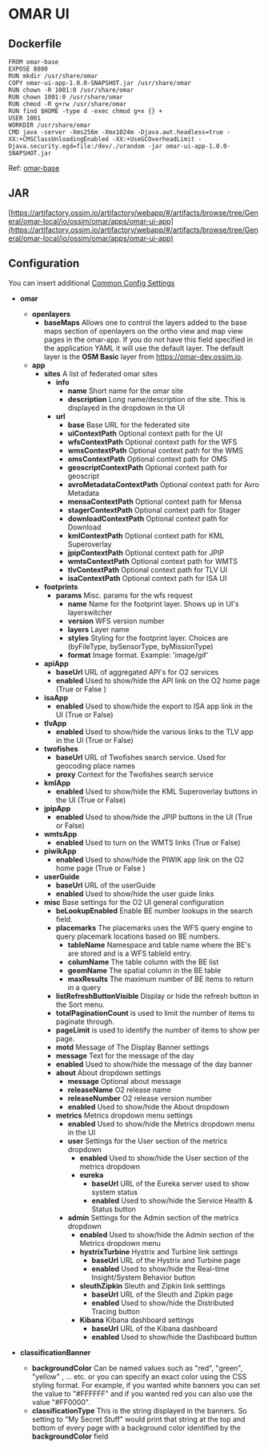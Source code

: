 # OMAR UI

## Dockerfile
```
FROM omar-base
EXPOSE 8080
RUN mkdir /usr/share/omar
COPY omar-ui-app-1.0.0-SNAPSHOT.jar /usr/share/omar
RUN chown -R 1001:0 /usr/share/omar
RUN chown 1001:0 /usr/share/omar
RUN chmod -R g+rw /usr/share/omar
RUN find $HOME -type d -exec chmod g+x {} +
USER 1001
WORKDIR /usr/share/omar
CMD java -server -Xms256m -Xmx1024m -Djava.awt.headless=true -XX:+CMSClassUnloadingEnabled -XX:+UseGCOverheadLimit -Djava.security.egd=file:/dev/./urandom -jar omar-ui-app-1.0.0-SNAPSHOT.jar
```
Ref: [omar-base](../../../omar-base/docs/install-guide/omar-base/)

## JAR
[https://artifactory.ossim.io/artifactory/webapp/#/artifacts/browse/tree/General/omar-local/io/ossim/omar/apps/omar-ui-app](https://artifactory.ossim.io/artifactory/webapp/#/artifacts/browse/tree/General/omar-local/io/ossim/omar/apps/omar-ui-app)

## Configuration
You can insert additional [Common Config Settings](../../../omar-common/docs/install-guide/omar-common/#common-config-settings)

* **omar**
    * **openlayers**
      * **baseMaps** Allows one to control the layers added to the base maps section of openlayers on the ortho view and map view pages in the omar-app. If you do not have this field specified in the application YAML it will use the default layer. The default layer is the **OSM Basic** layer from https://omar-dev.ossim.io.
    * **app**
      * **sites** A list of federated omar sites
        * **info**
          * **name** Short name for the omar site
          * **description** Long name/description of the site.  This is displayed in the dropdown in the UI
        * **url**
          * **base** Base URL for the federated site
          * **uiContextPath** Optional context path for the UI
          * **wfsContextPath** Optional context path for the WFS
          * **wmsContextPath** Optional context path for the WMS
          * **omsContextPath** Optional context path for OMS
          * **geoscriptContextPath** Optional context path for geoscript
          * **avroMetadataContextPath** Optional context path for Avro Metadata
          * **mensaContextPath** Optional context path for Mensa
          * **stagerContextPath** Optional context path for Stager
          * **downloadContextPath** Optional context path for Download
          * **kmlContextPath** Optional context path for KML Superoverlay
          * **jpipContextPath** Optional context path for JPIP
          * **wmtsContextPath** Optional context path for WMTS
          * **tlvContextPath** Optional context path for TLV UI
          * **isaContextPath** Optional context path for ISA UI
      * **footprints**
        * **params** Misc. params for the wfs request
          * **name** Name for the footprint layer.  Shows up in UI's layerswitcher
          * **version** WFS version number
          * **layers** Layer name
          * **styles** Styling for the footprint layer. Choices are (byFileType, bySensorType, byMissionType)
          * **format** Image format. Example: 'image/gif'
      * **apiApp**
        * **baseUrl** URL of aggregated API's for O2 services
        * **enabled** Used to show/hide the API link on the O2 home page (True or False )
      * **isaApp**
        * **enabled** Used to show/hide the export to ISA app link in the UI (True or False)
      * **tlvApp**
        * **enabled** Used to show/hide the various links to the TLV app in the UI (True or False)
      * **twofishes**
        * **baseUrl** URL of Twofishes search service.  Used for geocoding place names
        * **proxy** Context for the Twofishes search service
      * **kmlApp**
        * **enabled** Used to show/hide the KML Superoverlay buttons in the UI (True or False)
      * **jpipApp**
        * **enabled** Used to show/hide the JPIP buttons in the UI (True or False)
      * **wmtsApp**
        * **enabled** Used to turn on the WMTS links (True or False)
      * **piwikApp**
        * **enabled** Used to show/hide the PIWIK app link on the O2 home page (True or False )
      * **userGuide**
        * **baseUrl** URL of the userGuide
        * **enabled** Used to show/hide the user guide links
      * **misc** Base settings for the O2 UI general configuration
        * **beLookupEnabled** Enable BE number lookups in the search field.
        * **placemarks** The placemarks uses the WFS query engine to query placemark locations based on BE numbers.  
          * **tableName** Namespace and table name where the BE's are stored and is a WFS tableId entry.
          * **columName** The table column with the BE list
          * **geomName** The spatial column in the BE table
          * **maxResults** The maximum number of BE items to return in a query
        * **listRefreshButtonVisible** Display or hide the refresh button in the Sort menu.
        * **totalPaginationCount** is used to limit the number of items to paginate through.  
        * **pageLimit** is used to identify the number of items to show per page.
        * **motd** Message of The Display Banner settings
         * **message** Text for the message of the day
         * **enabled** Used to show/hide the message of the day banner
        * **about** About dropdown settings
          * **message** Optional about message
          * **releaseName** O2 release name
          * **releaseNumber** O2 release version number
          * **enabled** Used to show/hide the About dropdown
        * **metrics** Metrics dropdown menu settings
          * **enabled** Used to show/hide the Metrics dropdown menu in the UI
          * **user** Settings for the User section of the metrics dropdown
            * **enabled** Used to show/hide the User section of the metrics dropdown
            * **eureka**
              * **baseUrl** URL of the Eureka server used to show system status
              * **enabled** Used to show/hide the Service Health & Status button
          * **admin** Settings for the Admin section of the metrics dropdown
            * **enabled** Used to show/hide the Admin section of the Metrics dropdown menu
            * **hystrixTurbine** Hystrix and Turbine link settings
              * **baseUrl** URL of the Hystrix and Turbine page
              * **enabled** Used to show/hide the Real-time Insight/System Behavior button
            * **sleuthZipkin** Sleuth and Zipkin link setttings
              * **baseUrl** URL of the Sleuth and Zipkin page
              * **enabled** Used to show/hide the Distributed Tracing button
            * **Kibana** Kibana dashboard settings
              * **baseUrl** URL of the Kibana dashboard
              * **enabled** Used to show/hide the Dashboard button


* **classificationBanner**
  * **backgroundColor** Can be named values such as "red", "green", "yellow" , ... etc. or you can specify an exact color using the CSS styling format.  For example, if you wanted white banners you can set the value to "#FFFFFF" and if you wanted red you can also use the value "#FF0000".
  * **classificationType** This is the string displayed in the banners.  So setting to "My Secret Stuff" would print that string at the top and bottom of every page with a background color identified by the **backgroundColor** field
